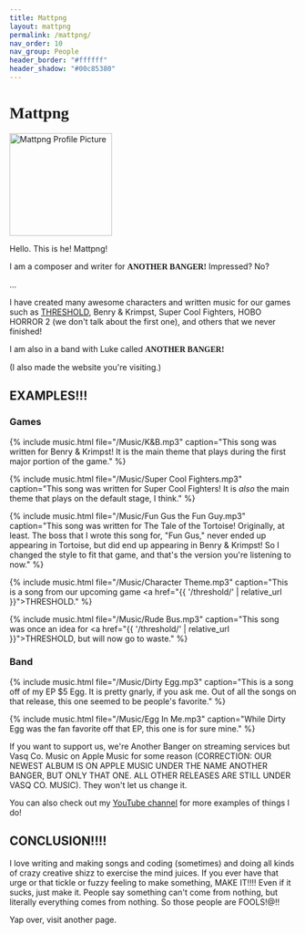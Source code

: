 ```yaml
---
title: Mattpng
layout: mattpng  
permalink: /mattpng/
nav_order: 10
nav_group: People
header_border: "#ffffff"
header_shadow: "#00c85380"
---
```


# <span style="font-family: 'Comic Neue', 'Comic Sans MS', 'Comic Sans', cursive; font-weight: bold;">Mattpng</span>

<div id="matt-profile-placeholder" style="width:180px; height:180px; display:inline-block; vertical-align:top; visibility:hidden; position:absolute;"></div>
<div style="position:relative; height:180px;">
    <img src="{{ '/Matt .png' | relative_url }}" alt="Mattpng Profile Picture" id="matt-profile" class="slide-left" style="width:180px; height:180px; position:absolute; left:0; top:0; z-index:1; user-select:none;" draggable="false" />
</div>

Hello. This is he! Mattpng!

I am a composer and writer for <span class="wave" style="font-family: 'Comic Neue', 'Comic Sans MS', 'Comic Sans', cursive; font-weight: bold;">ANOTHER BANGER!</span>
Impressed? No? 

...

I have created many awesome characters and written music for our games such as [THRESHOLD](threshold), Benry & Krimpst, Super Cool Fighters, HOBO HORROR 2 (we don't talk about the first one), and others that we never finished!

I am also in a band with Luke called <span class="wave" style="font-family: 'Comic Neue', 'Comic Sans MS', 'Comic Sans', cursive; font-weight: bold;">ANOTHER BANGER!</span>

(I also made the website you're visiting.)

## EXAMPLES!!!

### Games

{% include music.html file="/Music/K&B.mp3" caption="This song was written for Benry & Krimpst! It is the main theme that plays during the first major portion of the game." %}

{% include music.html file="/Music/Super Cool Fighters.mp3" caption="This song was written for Super Cool Fighters! It is <em>also</em> the main theme that plays on the default stage, I think." %}

{% include music.html file="/Music/Fun Gus the Fun Guy.mp3" caption="This song was written for The Tale of the Tortoise! Originally, at least. The boss that I wrote this song for, \"Fun Gus,\" never ended up appearing in Tortoise, but did end up appearing in Benry & Krimpst! So I changed the style to fit that game, and that's the version you're listening to now." %}

{% include music.html file="/Music/Character Theme.mp3" caption="This is a song from our upcoming game <a href=\"{{ '/threshold/' | relative_url }}\">THRESHOLD</a>." %}

{% include music.html file="/Music/Rude Bus.mp3" caption="This song was once an idea for <a href=\"{{ '/threshold/' | relative_url }}\">THRESHOLD</a>, but will now go to waste." %}

### Band

{% include music.html file="/Music/Dirty Egg.mp3" caption="This is a song off of my EP $5 Egg. It is pretty gnarly, if you ask me. Out of all the songs on that release, this one seemed to be people's favorite." %}

{% include music.html file="/Music/Egg In Me.mp3" caption="While Dirty Egg was the fan favorite off that EP, this one is for sure mine." %}

If you want to support us, we're Another Banger on streaming services but Vasq Co. Music on Apple Music for some reason (CORRECTION: OUR NEWEST ALBUM IS ON APPLE MUSIC UNDER THE NAME ANOTHER BANGER, BUT ONLY THAT ONE. ALL OTHER RELEASES ARE STILL UNDER VASQ CO. MUSIC). They won't let us change it.

You can also check out my [YouTube channel](https://www.youtube.com/@mattpng.) for more examples of things I do!

## CONCLUSION!!!!

I love writing and making songs and coding (sometimes) and doing all kinds of crazy creative shizz to exercise the mind juices. If you ever have that urge or that tickle or fuzzy feeling to make something, MAKE IT!!!! Even if it sucks, just make it. People say something can't come from nothing, but literally everything comes from nothing. So those people are FOOLS!@!!

Yap over, visit another page.